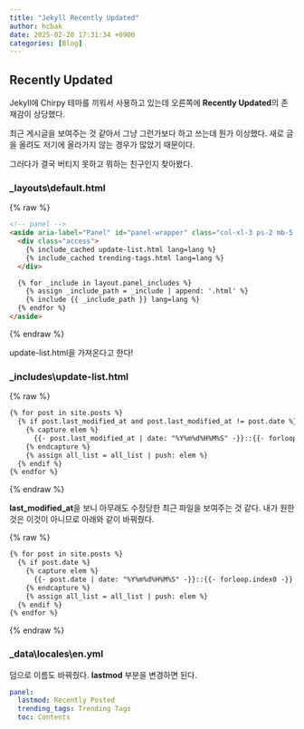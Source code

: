 ```yaml
---
title: "Jekyll Recently Updated"
author: hcbak
date: 2025-02-20 17:31:34 +0900
categories: [Blog]
---
```


## Recently Updated

Jekyll에 Chirpy 테마를 끼워서 사용하고 있는데 오른쪽에 **Recently Updated**의 존재감이 상당했다.

최근 게시글을 보여주는 것 같아서 그냥 그런가보다 하고 쓰는데 뭔가 이상했다. 새로 글을 올려도 저기에 올라가지 않는 경우가 많았기 때문이다.

그러다가 결국 버티지 못하고 뭐하는 친구인지 찾아봤다.

### _layouts\default.html

{% raw %}
```html
<!-- panel -->
<aside aria-label="Panel" id="panel-wrapper" class="col-xl-3 ps-2 mb-5 text-muted">
  <div class="access">
    {% include_cached update-list.html lang=lang %}
    {% include_cached trending-tags.html lang=lang %}
  </div>

  {% for _include in layout.panel_includes %}
    {% assign _include_path = _include | append: '.html' %}
    {% include {{ _include_path }} lang=lang %}
  {% endfor %}
</aside>
```
{% endraw %}

update-list.html을 가져온다고 한다!

### _includes\update-list.html

{% raw %}
```html
{% for post in site.posts %}
  {% if post.last_modified_at and post.last_modified_at != post.date %}
    {% capture elem %}
      {{- post.last_modified_at | date: "%Y%m%d%H%M%S" -}}::{{- forloop.index0 -}}
    {% endcapture %}
    {% assign all_list = all_list | push: elem %}
  {% endif %}
{% endfor %}
```
{% endraw %}

**last_modified_at**을 보니 아무래도 수정당한 최근 파일을 보여주는 것 같다. 내가 원한 것은 이것이 아니므로 아래와 같이 바꿔줬다.

{% raw %}
```html
{% for post in site.posts %}
  {% if post.date %}
    {% capture elem %}
      {{- post.date | date: "%Y%m%d%H%M%S" -}}::{{- forloop.index0 -}}
    {% endcapture %}
    {% assign all_list = all_list | push: elem %}
  {% endif %}
{% endfor %}
```
{% endraw %}

### _data\locales\en.yml

덤으로 이름도 바꿔줬다. **lastmod** 부분을 변경하면 된다.

```yml
panel:
  lastmod: Recently Posted
  trending_tags: Trending Tags
  toc: Contents
```
